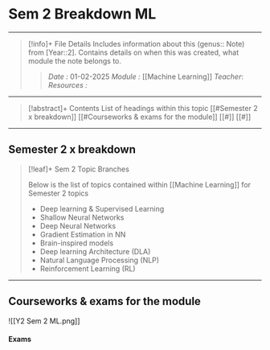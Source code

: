 # Sem 2 Breakdown ML
---
> [!info]+ File Details
> Includes information about this (genus:: Note) from [Year::2]. Contains details on when this was created, what module the note belongs to.
> > *Date :*  01-02-2025
> > *Module :* [[Machine Learning]]
> > *Teacher*: 
> > *Resources :*

---
> [!abstract]+ Contents
> List of headings within this topic
> [[#Semester 2 x breakdown]]
> [[#Courseworks & exams for the module]]
> [[#]]
> [[#]]

---
## Semester 2 x breakdown 

> [!leaf]+ Sem 2 Topic Branches
> 
> Below is the list of topics contained within [[Machine Learning]] for Semester 2 topics
> - Deep learning & Supervised Learning
> - Shallow Neural Networks
> - Deep Neural Networks
> - Gradient Estimation in NN
> - Brain-inspired models
> - Deep learning Architecture (DLA)
> - Natural Language Processing (NLP)
> - Reinforcement Learning (RL)
> 

----
## Courseworks & exams for the module

![[Y2 Sem 2 ML.png]]
#### Exams

